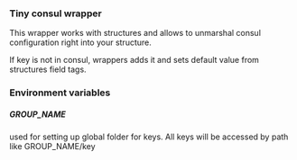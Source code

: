 ### Tiny consul wrapper

This wrapper works with structures and allows to unmarshal consul configuration right into your structure.

If key is not in consul, wrappers adds it and sets default value from structures field tags.

### Environment variables

##### GROUP_NAME
used for setting up global folder for keys. All keys will be accessed by path like GROUP_NAME/key
